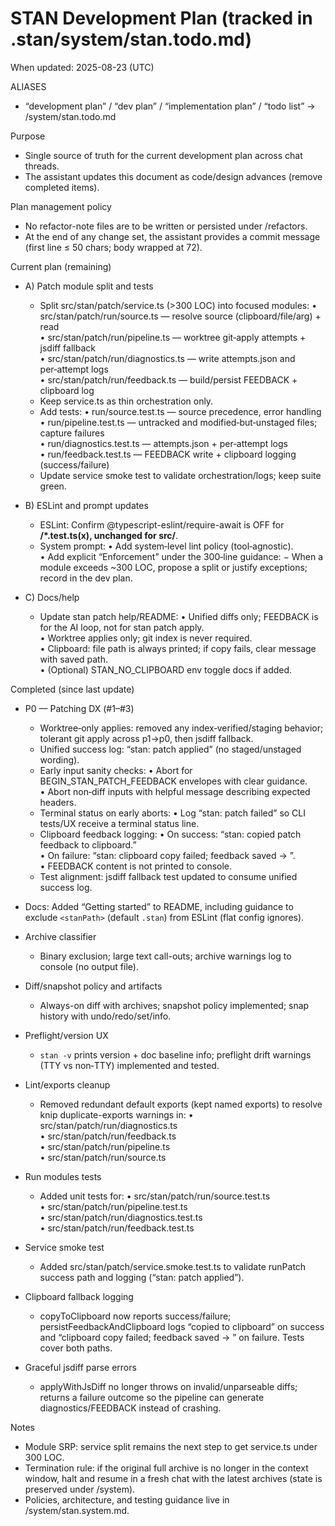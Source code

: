 # STAN Development Plan (tracked in .stan/system/stan.todo.md)

When updated: 2025-08-23 (UTC)

ALIASES

- “development plan” / “dev plan” / “implementation plan” / “todo list”
  → <stanPath>/system/stan.todo.md

Purpose

- Single source of truth for the current development plan across chat
  threads.
- The assistant updates this document as code/design advances (remove
  completed items).

Plan management policy

- No refactor-note files are to be written or persisted under
  <stanPath>/refactors.
- At the end of any change set, the assistant provides a commit message
  (first line ≤ 50 chars; body wrapped at 72).

Current plan (remaining)

- A) Patch module split and tests
  - Split src/stan/patch/service.ts (>300 LOC) into focused modules:
    • src/stan/patch/run/source.ts — resolve source (clipboard/file/arg) + read  
    • src/stan/patch/run/pipeline.ts — worktree git‑apply attempts + jsdiff fallback  
    • src/stan/patch/run/diagnostics.ts — write attempts.json and per‑attempt logs  
    • src/stan/patch/run/feedback.ts — build/persist FEEDBACK + clipboard log
  - Keep service.ts as thin orchestration only.
  - Add tests:
    • run/source.test.ts — source precedence, error handling  
    • run/pipeline.test.ts — untracked and modified‑but‑unstaged files; capture failures  
    • run/diagnostics.test.ts — attempts.json + per‑attempt logs  
    • run/feedback.test.ts — FEEDBACK write + clipboard logging (success/failure)
  - Update service smoke test to validate orchestration/logs; keep suite green.

- B) ESLint and prompt updates
  - ESLint: Confirm @typescript-eslint/require-await is OFF for **/\*.test.ts(x), unchanged for src/**.
  - System prompt:
    • Add system‑level lint policy (tool‑agnostic).  
    • Add explicit “Enforcement” under the 300‑line guidance:
    − When a module exceeds ~300 LOC, propose a split or justify exceptions; record in the dev plan.

- C) Docs/help
  - Update stan patch help/README:
    • Unified diffs only; FEEDBACK is for the AI loop, not for stan patch apply.  
    • Worktree applies only; git index is never required.  
    • Clipboard: file path is always printed; if copy fails, clear message with saved path.  
    • (Optional) STAN_NO_CLIPBOARD env toggle docs if added.

Completed (since last update)

- P0 — Patching DX (#1–#3)
  - Worktree‑only applies: removed any index‑verified/staging behavior; tolerant git apply across p1→p0, then jsdiff fallback.
  - Unified success log: “stan: patch applied” (no staged/unstaged wording).
  - Early input sanity checks:
    • Abort for BEGIN_STAN_PATCH_FEEDBACK envelopes with clear guidance.  
    • Abort non‑diff inputs with helpful message describing expected headers.
  - Terminal status on early aborts:
    • Log “stan: patch failed” so CLI tests/UX receive a terminal status line.
  - Clipboard feedback logging:
    • On success: “stan: copied patch feedback to clipboard.”  
    • On failure: “stan: clipboard copy failed; feedback saved -> <path>”.  
    • FEEDBACK content is not printed to console.
  - Test alignment: jsdiff fallback test updated to consume unified success log.

- Docs: Added “Getting started” to README, including guidance to exclude
  `<stanPath>` (default `.stan`) from ESLint (flat config ignores).

- Archive classifier
  - Binary exclusion; large text call-outs; archive warnings log to
    console (no output file).

- Diff/snapshot policy and artifacts
  - Always-on diff with archives; snapshot policy implemented; snap
    history with undo/redo/set/info.

- Preflight/version UX
  - `stan -v` prints version + doc baseline info; preflight drift warnings (TTY vs non‑TTY)
    implemented and tested.

- Lint/exports cleanup
  - Removed redundant default exports (kept named exports) to resolve
    knip duplicate-exports warnings in:
    • src/stan/patch/run/diagnostics.ts  
    • src/stan/patch/run/feedback.ts  
    • src/stan/patch/run/pipeline.ts  
    • src/stan/patch/run/source.ts

- Run modules tests
  - Added unit tests for:
    • src/stan/patch/run/source.test.ts  
    • src/stan/patch/run/pipeline.test.ts  
    • src/stan/patch/run/diagnostics.test.ts  
    • src/stan/patch/run/feedback.test.ts

- Service smoke test
  - Added src/stan/patch/service.smoke.test.ts to validate runPatch
    success path and logging (“stan: patch applied”).

- Clipboard fallback logging
  - copyToClipboard now reports success/failure; persistFeedbackAndClipboard logs
    “copied to clipboard” on success and “clipboard copy failed; feedback saved -> <path>”
    on failure. Tests cover both paths.

- Graceful jsdiff parse errors
  - applyWithJsDiff no longer throws on invalid/unparseable diffs; returns a failure outcome
    so the pipeline can generate diagnostics/FEEDBACK instead of crashing.

Notes

- Module SRP: service split remains the next step to get service.ts under 300 LOC.
- Termination rule: if the original full archive is no longer in the
  context window, halt and resume in a fresh chat with the latest
  archives (state is preserved under <stanPath>/system).
- Policies, architecture, and testing guidance live in
  <stanPath>/system/stan.system.md.
